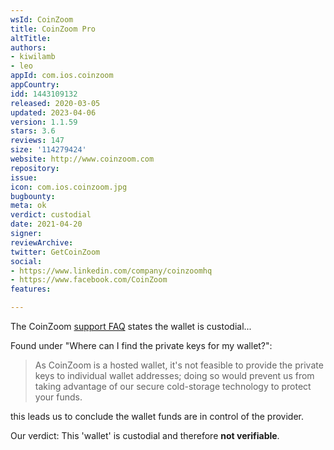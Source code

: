 ```yaml
---
wsId: CoinZoom
title: CoinZoom Pro
altTitle: 
authors:
- kiwilamb
- leo
appId: com.ios.coinzoom
appCountry: 
idd: 1443109132
released: 2020-03-05
updated: 2023-04-06
version: 1.1.59
stars: 3.6
reviews: 147
size: '114279424'
website: http://www.coinzoom.com
repository: 
issue: 
icon: com.ios.coinzoom.jpg
bugbounty: 
meta: ok
verdict: custodial
date: 2021-04-20
signer: 
reviewArchive: 
twitter: GetCoinZoom
social:
- https://www.linkedin.com/company/coinzoomhq
- https://www.facebook.com/CoinZoom
features: 

---
```


The CoinZoom [support FAQ](https://www.coinzoom.com/support/) states the wallet
is custodial... 

Found under "Where can I find the private keys for my wallet?":

> As CoinZoom is a hosted wallet, it's not feasible to provide the private keys
  to individual wallet addresses; doing so would prevent us from taking
  advantage of our secure cold-storage technology to protect your funds.

this leads us to conclude the wallet funds are in control of the provider.

Our verdict: This 'wallet' is custodial and therefore **not verifiable**.
